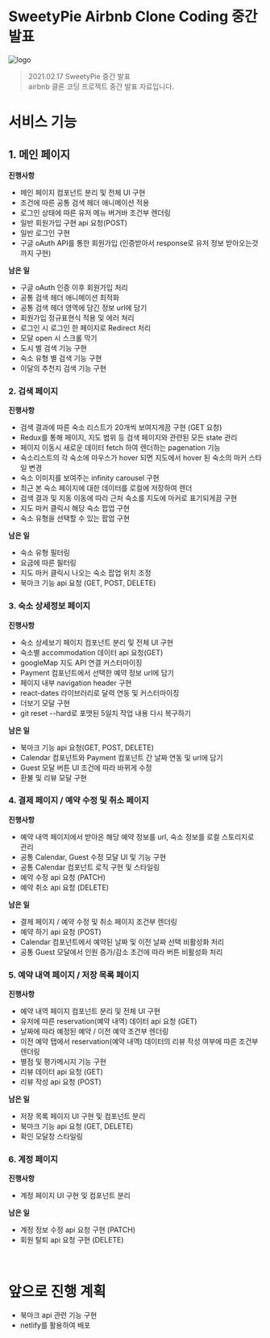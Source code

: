 # SweetyPie Airbnb Clone Coding 중간 발표
![logo](https://user-images.githubusercontent.com/69497936/108152812-34dfbb00-711d-11eb-8ce5-ac79cc606f48.png)
<br>

> 2021.02.17 SweetyPie 중간 발표 <br />
> airbnb 클론 코딩 프로젝트 중간 발표 자료입니다. <br>

# 서비스 기능

## 1. 메인 페이지

<b>진행사항</b>

- 메인 페이지 컴포넌트 분리 및 전체 UI 구현
- 조건에 따른 공통 검색 헤더 애니메이션 적용
- 로그인 상태에 따른 유저 메뉴 버거바 조건부 렌더링
- 일반 회원가입 구현 api 요청(POST)
- 일반 로그인 구현
- 구글 oAuth API를 통한 회원가입 (인증받아서 response로 유저 정보 받아오는것까지 구현)

<b>남은 일</b>

- 구글 oAuth 인증 이후 회원가입 처리
- 공통 검색 헤더 애니메이션 최적화
- 공통 검색 헤더 영역에 담긴 정보 url에 담기
- 회원가입 정규표현식 적용 및 에러 처리
- 로그인 시 로그인 한 페이지로 Redirect 처리
- 모달 open 시 스크롤 막기
- 도시 별 검색 기능 구현
- 숙소 유형 별 검색 기능 구현
- 이달의 추천지 검색 기능 구현

### 2. 검색 페이지

<b>진행사항</b>

- 검색 결과에 따른 숙소 리스트가 20개씩 보여지게끔 구현 (GET 요청)
- Redux를 통해 페이지, 지도 범위 등 검색 페이지와 관련된 모든 state 관리
- 페이지 이동시 새로운 데이터 fetch 하여 렌더하는 pagenation 기능
- 숙소리스트의 각 숙소에 마우스가 hover 되면 지도에서 hover 된 숙소의 마커 스타일 변경
- 숙소 이미지를 보여주는 infinity carousel 구현
- 최근 본 숙소 페이지에 대한 데이터를 로컬에 저장하여 렌더
- 검색 결과 및 지동 이동에 따라 근처 숙소를 지도에 마커로 표기되게끔 구현
- 지도 마커 클릭시 해당 숙소 팝업 구현
- 숙소 유형을 선택할 수 있는 팝업 구현

<b>남은 일</b>

- 숙소 유형 필터링
- 요금에 따른 필터링
- 지도 마커 클릭시 나오는 숙소 팝업 위치 조정
- 북마크 기능 api 요청 (GET, POST, DELETE)

### 3. 숙소 상세정보 페이지

<b>진행사항</b>

- 숙소 상세보기 페이지 컴포넌트 분리 및 전체 UI 구현
- 숙소별 accommodation 데이터 api 요청(GET)
- googleMap 지도 API 연결 커스터마이징
- Payment 컴포넌트에서 선택한 예약 정보 url에 담기
- 페이지 내부 navigation header 구현
- react-dates 라이브러리로 달력 연동 및 커스터마이징
- 더보기 모달 구현
- git reset --hard로 포맷된 5일치 작업 내용 다시 복구하기

<b>남은 일</b>

- 북마크 기능 api 요청(GET, POST, DELETE)
- Calendar 컴포넌트와 Payment 컴포넌트 간 날짜 연동 및 url에 담기
- Guest 모달 버튼 UI 조건에 따라 바뀌게 수정
- 환불 및 리뷰 모달 구현

### 4. 결제 페이지 / 예약 수정 및 취소 페이지

<b>진행사항</b>

- 예약 내역 페이지에서 받아온 해당 예약 정보를 url, 숙소 정보를 로컬 스토리지로 관리 
- 공통 Calendar, Guest 수정 모달 UI 및 기능 구현
- 공통 Calendar 컴포넌트 로직 구현 및 스타일링
- 예약 수정 api 요청 (PATCH)
- 예약 취소 api 요청 (DELETE)

<b>남은 일</b>

- 결제 페이지 / 예약 수정 및 취소 페이지 조건부 렌더링
- 예약 하기 api 요청 (POST)
- Calendar 컴포넌트에서 예약된 날짜 및 이전 날짜 선택 비활성화 처리
- 공통 Guest 모달에서 인원 증가/감소 조건에 따라 버튼 비활성화 처리

### 5. 예약 내역 페이지 / 저장 목록 페이지

<b>진행사항</b>

- 예약 내역 페이지 컴포넌트 분리 및 전체 UI 구현
- 유저에 따른 reservation(예약 내역) 데이터 api 요청 (GET)
- 날짜에 따라 예정된 예약 / 이전 예약 조건부 렌더링
- 이전 예약 탭에서 reservation(예약 내역) 데이터의 리뷰 작성 여부에 따른 조건부 렌더링
- 별점 및 평가메시지 기능 구현
- 리뷰 데이터 api 요청 (GET)
- 리뷰 작성 api 요청 (POST)

<b>남은 일</b>

- 저장 목록 페이지 UI 구현 및 컴포넌트 분리
- 북마크 기능 api 요청 (GET, DELETE)
- 확인 모달창 스타일링

### 6. 계정 페이지

<b>진행사항</b>

- 계정 페이지 UI 구현 및 컴포넌트 분리

<b>남은 일</b>

- 계정 정보 수정 api 요청 구현 (PATCH)
- 회원 탈퇴 api 요청 구현 (DELETE)

<br>

# 앞으로 진행 계획

- 북마크 api 관련 기능 구현
- netlify를 활용하여 배포
